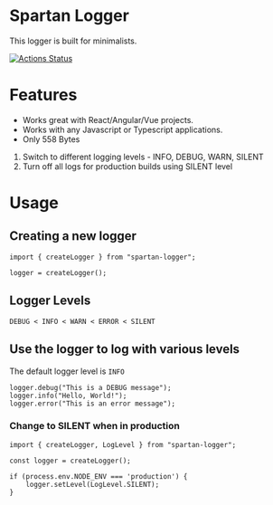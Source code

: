 # Spartan Logger
This logger is built for minimalists.

[![Actions Status](https://github.com/anirudh-janga/minimalist-logger/workflows/CI/badge.svg)](https://github.com/anirudh-janga/minimalist-logger/actions)

# Features
 - Works great with React/Angular/Vue projects. 
 - Works with any Javascript or Typescript applications.
 - Only 558 Bytes

1. Switch to different logging levels - INFO, DEBUG, WARN, SILENT
2. Turn off all logs for production builds using SILENT level

# Usage

## Creating a new logger

```
import { createLogger } from "spartan-logger";

logger = createLogger();
```

## Logger Levels
```
DEBUG < INFO < WARN < ERROR < SILENT
```

## Use the logger to log with various levels

The default logger level is `INFO`

```
logger.debug("This is a DEBUG message");
logger.info("Hello, World!");
logger.error("This is an error message");
```

### Change to SILENT when in production

```
import { createLogger, LogLevel } from "spartan-logger";

const logger = createLogger();

if (process.env.NODE_ENV === 'production') {
    logger.setLevel(LogLevel.SILENT);
}
```

